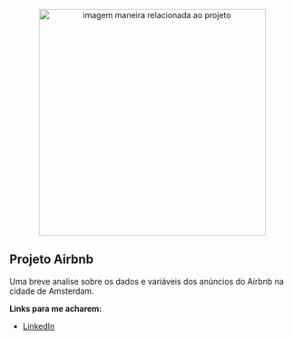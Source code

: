 

<p align="center">
  <img src="https://images.unsplash.com/photo-1480843669328-3f7e37d196ae?ixid=MnwxMjA3fDB8MHxzZWFyY2h8MzF8fGRhdGF8ZW58MHx8MHx8&ixlib=rb-1.2.1&auto=format&fit=crop&w=500&q=60" alt="imagem maneira relacionada ao projeto"height=400px >
</p>

## Projeto Airbnb

Uma breve analise sobre os dados e variáveis dos anúncios do Airbnb na cidade de Amsterdam.


**Links para me acharem:**
* [LinkedIn](linkedin.com/in/guilherme-cefaloni-chacur-48065616b)



